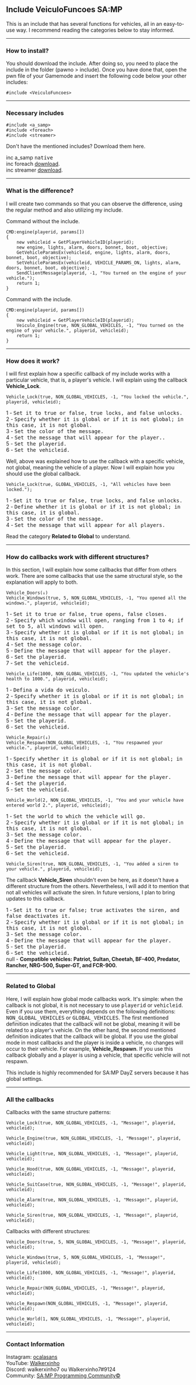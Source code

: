 ## Include VeiculoFuncoes SA:MP

This is an include that has several functions for vehicles, all in an easy-to-use way. I recommend reading the categories below to stay informed.

-----------------------

### How to install?

You should download the include. After doing so, you need to place the include in the folder (pawno > include). Once you have done that, open the pwn file of your Gamemode and insert the following code below your other includes:
```pawn
#include <VeiculoFuncoes>
```

-----------------------

### Necessary includes

```pawn 
#include <a_samp>
#include <foreach>
#include <streamer>
```
Don't have the mentioned includes? Download them here.

inc a_samp <kbd>native</kbd>   
inc foreach [download](https://github.com/karimcambridge/samp-foreach).   
inc streamer [download](https://github.com/samp-incognito/samp-streamer-plugin).

-----------------------

### What is the difference?

I will create two commands so that you can observe the difference, using the regular method and also utilizing my include.

Command without the include.
```pawn
CMD:engine(playerid, params[])
{
    new vehicleid = GetPlayerVehicleID(playerid);
    new engine, lights, alarm, doors, bonnet, boot, objective;
    GetVehicleParamsEx(vehicleid, engine, lights, alarm, doors, bonnet, boot, objective);
    SetVehicleParamsEx(vehicleid, VEHICLE_PARAMS_ON, lights, alarm, doors, bonnet, boot, objective);
    SendClientMessage(playerid, -1, "You turned on the engine of your vehicle.");
    return 1;
}
```
Command with the include.
```pawn
CMD:engine(playerid, params[])
{
    new vehicleid = GetPlayerVehicleID(playerid);
    Veiculo_Engine(true, NON_GLOBAL_VEHICLES, -1, "You turned on the engine of your vehicle.", playerid, vehicleid);
    return 1;
}
```

-----------------------

### How does it work?

I will first explain how a specific callback of my include works with a particular vehicle, that is, a player's vehicle. I will explain using the callback **Vehicle_Lock**.
```pawn
Vehicle_Lock(true, NON_GLOBAL_VEHICLES, -1, "You locked the vehicle.", playerid, vehicleid);
```
1 - <kbd>Set it to true or false, true locks, and false unlocks.</kbd>   
2 - <kbd>Specify whether it is global or if it is not global; in this case, it is not global.</kbd>   
3 - <kbd>Set the color of the message.</kbd>   
4 - <kbd>Set the message that will appear for the player..</kbd>   
5 - <kbd>Set the playerid.</kbd>   
6 - <kbd>Set the vehicleid.</kbd>

Well, above was explained how to use the callback with a specific vehicle, not global, meaning the vehicle of a player. Now I will explain how you should use the global callback.
```pawn
Vehicle_Lock(true, GLOBAL_VEHICLES, -1, "All vehicles have been locked.");
```
1 - <kbd>Set it to true or false, true locks, and false unlocks.</kbd>   
2 - <kbd>Define whether it is global or if it is not global; in this case, it is global.</kbd>   
3 - <kbd>Set the color of the message.</kbd>   
4 - <kbd>Set the message that will appear for all players.</kbd>   

Read the category **Related to Global** to understand.

-----------------------

### How do callbacks work with different structures?

In this section, I will explain how some callbacks that differ from others work. There are some callbacks that use the same structural style, so the explanation will apply to both.
```pawn
Vehicle_Doors(↓)
Vehicle_Windows(true, 5, NON_GLOBAL_VEHICLES, -1, "You opened all the windows.", playerid, vehicleid);
```
1 - <kbd>Set it to true or false, true opens, false closes.</kbd>   
2 - <kbd>Specify which window will open, ranging from 1 to 4; if set to 5, all windows will open.</kbd>   
3 - <kbd>Specify whether it is global or if it is not global; in this case, it is not global.</kbd>    
4 - <kbd>Set the message color.</kbd>   
5 - <kbd>Define the message that will appear for the player.</kbd>   
6 - <kbd>Set the playerid.</kbd>   
7 - <kbd>Set the vehicleid.</kbd>

```pawn
Vehicle_Life(1000, NON_GLOBAL_VEHICLES, -1, "You updated the vehicle's health to 1000.", playerid, vehicleid);
```
1 - <kbd>Defina a vida do veiculo.</kbd>   
2 - <kbd>Specify whether it is global or if it is not global; in this case, it is not global.</kbd>    
3 - <kbd>Set the message color.</kbd>   
4 - <kbd>Define the message that will appear for the player.</kbd>   
5 - <kbd>Set the playerid.</kbd>   
6 - <kbd>Set the vehicleid.</kbd>

```pawn
Vehicle_Repair(↓)
Vehicle_Respawn(NON_GLOBAL_VEHICLES, -1, "You respawned your vehicle.", playerid, vehicleid);
```
1 - <kbd>Specify whether it is global or if it is not global; in this case, it is not global.</kbd>    
2 - <kbd>Set the message color.</kbd>   
3 - <kbd>Define the message that will appear for the player.</kbd>   
4 - <kbd>Set the playerid.</kbd>   
5 - <kbd>Set the vehicleid.</kbd>

```pawn
Vehicle_World(2, NON_GLOBAL_VEHICLES, -1, "You and your vehicle have entered world 2.", playerid, vehicleid);
```
1 - <kbd>Set the world to which the vehicle will go.</kbd>   
2 - <kbd>Specify whether it is global or if it is not global; in this case, it is not global.</kbd>    
3 - <kbd>Set the message color.</kbd>   
4 - <kbd>Define the message that will appear for the player.</kbd>   
5 - <kbd>Set the playerid.</kbd>   
6 - <kbd>Set the vehicleid.</kbd>
```pawn
Vehicle_Siren(true, NON_GLOBAL_VEHICLES, -1, "You added a siren to your vehicle.", playerid, vehicleid);
```

The callback **Vehicle_Siren** shouldn't even be here, as it doesn't have a different structure from the others. Nevertheless, I will add it to mention that not all vehicles will activate the siren. In future versions, I plan to bring updates to this callback.

1 - <kbd>Set it to true or false; true activates the siren, and false deactivates it.</kbd>   
2 - <kbd>Specify whether it is global or if it is not global; in this case, it is not global.</kbd>   
3 - <kbd>Set the message color.</kbd>   
4 - <kbd>Define the message that will appear for the player.</kbd>   
5 - <kbd>Set the playerid.</kbd>   
6 - <kbd>Set the vehicleid.</kbd>   
null - **Compatible vehicles: Patriot, Sultan, Cheetah, BF-400, Predator, Rancher, NRG-500, Super-GT, and FCR-900.**

-----------------------

### Related to Global

Here, I will explain how global mode callbacks work. It's simple: when the callback is not global, it is not necessary to use <kbd>playerid</kbd> or <kbd>vehicleid</kbd>. Even if you use them, everything depends on the following definitions: <kbd>NON_GLOBAL_VEHICLES</kbd> or <kbd>GLOBAL_VEHICLES</kbd>. The first mentioned definition indicates that the callback will not be global, meaning it will be related to a player's vehicle. On the other hand, the second mentioned definition indicates that the callback will be global. If you use the global mode in most callbacks and the player is inside a vehicle, no changes will occur to their vehicle. For example, **Vehicle_Respawn**. If you use this callback globally and a player is using a vehicle, that specific vehicle will not respawn.

This include is highly recommended for SA:MP DayZ servers because it has global settings.

-----------------------

### All the callbacks

Callbacks with the same structure patterns:
```pawn
Vehicle_Lock(true, NON_GLOBAL_VEHICLES, -1, "Message!", playerid, vehicleid);

Vehicle_Engine(true, NON_GLOBAL_VEHICLES, -1, "Message!", playerid, vehicleid);

Vehicle_Light(true, NON_GLOBAL_VEHICLES, -1, "Message!", playerid, vehicleid);

Vehicle_Hood(true, NON_GLOBAL_VEHICLES, -1, "Message!", playerid, vehicleid);

Vehicle_SuitCase(true, NON_GLOBAL_VEHICLES, -1, "Message!", playerid, vehicleid);

Vehicle_Alarm(true, NON_GLOBAL_VEHICLES, -1, "Message!", playerid, vehicleid);

Vehicle_Siren(true, NON_GLOBAL_VEHICLES, -1, "Message!", playerid, vehicleid);
```
Callbacks with different structures:
```pawn
Vehicle_Doors(true, 5, NON_GLOBAL_VEHICLES, -1, "Message!", playerid, vehicleid);

Vehicle_Windows(true, 5, NON_GLOBAL_VEHICLES, -1, "Message!", playerid, vehicleid);

Vehicle_Life(1000, NON_GLOBAL_VEHICLES, -1, "Message!", playerid, vehicleid);

Vehicle_Repair(NON_GLOBAL_VEHICLES, -1, "Message!", playerid, vehicleid);

Vehicle_Respawn(NON_GLOBAL_VEHICLES, -1, "Message!", playerid, vehicleid);

Vehicle_World(1, NON_GLOBAL_VEHICLES, -1, "Message!", playerid, vehicleid);
```

-----------------------

### Contact Information

Instagram: [ocalasans](https://instagram.com/ocalasans)   
YouTube: [Walkerxinho](https://www.youtube.com/@walkerxinho)   
Discord: walkerxinho7 ou Walkerxinho7#9124   
Community: [SA:MP Programming Community©](https://abre.ai/samp-spc)
